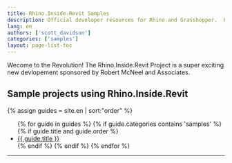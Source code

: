 ```yaml
---
title: Rhino.Inside.Revit Samples
description: Official developer resources for Rhino and Grasshopper.  Rhino developer tools are royalty free and include support.
lang: en
authors: ['scott_davidson']
categories: ['samples']
layout: page-list-toc
---
```



Wecome to the Revolution!
The Rhino.Inside.Revit Project is a super exciting new devlopement sponsored by Robert McNeel and Associates.



## Sample projects using Rhino.Inside.Revit

<div class="trigger">
  {% assign guides = site.en | sort:"order" %}
  <ul>
  {% for guide in guides %}
    {% if guide.categories contains 'samples' %}
      {% if guide.title and guide.order %}
        <li><a class="page-link" href="{{ guide.url | prepend: site.baseurl }}" title="{{ guide.description }}">{{ guide.title }}</a></li>
      {% endif %}
    {% endif %}
  {% endfor %}
  </ul>
</div>


---
